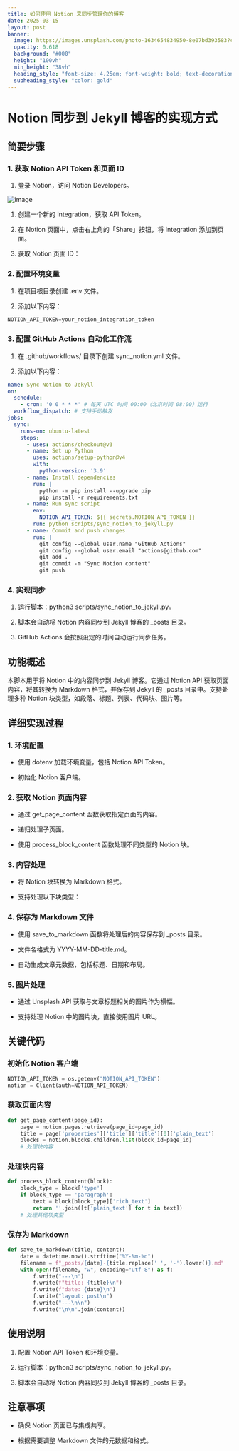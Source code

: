 ```yaml
---
title: 如何使用 Notion 来同步管理你的博客
date: 2025-03-15
layout: post
banner:
  image: https://images.unsplash.com/photo-1634654834950-8e07bd393583?crop=entropy&cs=tinysrgb&fit=max&fm=jpg&ixid=M3w2OTIwMzJ8MHwxfHJhbmRvbXx8fHx8fHx8fDE3NDIwNDgyNDl8&ixlib=rb-4.0.3&q=80&w=1080
  opacity: 0.618
  background: "#000"
  height: "100vh"
  min_height: "38vh"
  heading_style: "font-size: 4.25em; font-weight: bold; text-decoration: underline"
  subheading_style: "color: gold"
---
```


# Notion 同步到 Jekyll 博客的实现方式

## 简要步骤

### 1. 获取 Notion API Token 和页面 ID

1. 登录 Notion，访问 Notion Developers。

![image](https://prod-files-secure.s3.us-west-2.amazonaws.com/a7a0cc5a-89b9-4cda-8686-1fba0ca52f40/d19c1afe-dea5-4312-9333-786b0ba83054/image.png?X-Amz-Algorithm=AWS4-HMAC-SHA256&X-Amz-Content-Sha256=UNSIGNED-PAYLOAD&X-Amz-Credential=ASIAZI2LB466STUKAEGW%2F20250315%2Fus-west-2%2Fs3%2Faws4_request&X-Amz-Date=20250315T141728Z&X-Amz-Expires=3600&X-Amz-Security-Token=IQoJb3JpZ2luX2VjEL3%2F%2F%2F%2F%2F%2F%2F%2F%2F%2FwEaCXVzLXdlc3QtMiJHMEUCIQC5Itql0T4lL3JAR4ohIAj8tBOich0qkO%2BxjfAQV3C%2BDwIgMN%2B2AnUgYxP3VPMfshTbrDuSQrft4C3Vqhl2JPx%2F6uAq%2FwMIFhAAGgw2Mzc0MjMxODM4MDUiDAO57HUOxR8u%2F6e%2BmircA3tf3xuxkl0QEtpMDDI0byNRkRkTMYVR1IHUCKVo2NvZBm%2FdrAemc8aXrvNhSNm1FeIUeW7a%2BWkmRDNnZmwcgNw3gdzhHZe1gTG2TgJNQeiqdmcf9v8ApAoqMUQphLS8VqsZ8oWX%2FldtzizDp%2BtITFPR01W5iyxFxnz7oy0Bg%2F13z%2Bcu4hbYmLGNf0KlXgKvoB6Js5KCrnOMLLgU3jRPYU3Njxeg8qFJoWBQPgYRiEWZu7XDXPrahQbh46ABLTsbeOyXPmyScvdixNUPIvJ041BSHXf%2Bbj6SyE394GBf6Av7jNl1rzJIb3lkqP2YuP7lVMBdpqP8pm5DTQp%2BJJoX0js62OnaUu2qmz4rx%2FDM0HrV2FU%2F1sjFVUtVj7GQdapdmSXHbMxvQjzAGxtSXN0RvE2xUlK4T8Z8ZUIkqrK56tmLjG%2BPXKtf6%2BvthPY%2BC49QSZRmxHP6FrQp9B6NApULolcBAgzGe24v%2F9rR40xCoWXsLjzxQBHzv93OwVsN0Aiw5EZ0NeYnOv2z0YwfdI6rgAs%2FJ3pp%2BLL%2FOq3OLS5GFXCsleteoknxRDw7B51U36yrggko%2B03chRHN4971FzPoP21IiDmlL5s3JBVMW94h1UTbBnugDBOdm2y%2Fu7tuMOXu1b4GOqUBqJQb%2FRUrF5OdT2TLbpcDKbYVymHjT6oS5jn0k2vyojEA0axOT%2FVbis8cg2lmIBq7iz3zxcrTXznijYYA7pP5TfBgDgifKiizre55lFHcCx%2Bjd8WpoME9CsVxbiI3KxEG0eDyY%2BwL0inu0CQvi0AZ%2BRN8gvt391JKIIc1xB6Arrun59SMNrroKpBT7Zk3%2F0f%2FMuDihh%2F31JOrdRX14sCxkt%2FP7mCq&X-Amz-Signature=18dc96b679cd99e821e85e4d09839dde94352d24960f9eea8c915ed87cbae0f2&X-Amz-SignedHeaders=host&x-id=GetObject)

1. 创建一个新的 Integration，获取 API Token。

1. 在 Notion 页面中，点击右上角的「Share」按钮，将 Integration 添加到页面。

1. 获取 Notion 页面 ID：


### 2. 配置环境变量

1. 在项目根目录创建 .env 文件。

1. 添加以下内容：

```javascript
NOTION_API_TOKEN=your_notion_integration_token
```

### 3. 配置 GitHub Actions 自动化工作流

1. 在 .github/workflows/ 目录下创建 sync_notion.yml 文件。

1. 添加以下内容：

```yaml
name: Sync Notion to Jekyll
on:
  schedule:
    - cron: '0 0 * * *' # 每天 UTC 时间 00:00（北京时间 08:00）运行
  workflow_dispatch: # 支持手动触发
jobs:
  sync:
    runs-on: ubuntu-latest
    steps:
      - uses: actions/checkout@v3
      - name: Set up Python
        uses: actions/setup-python@v4
        with:
          python-version: '3.9'
      - name: Install dependencies
        run: |
          python -m pip install --upgrade pip
          pip install -r requirements.txt
      - name: Run sync script
        env:
          NOTION_API_TOKEN: ${{ secrets.NOTION_API_TOKEN }}
        run: python scripts/sync_notion_to_jekyll.py
      - name: Commit and push changes
        run: |
          git config --global user.name "GitHub Actions"
          git config --global user.email "actions@github.com"
          git add .
          git commit -m "Sync Notion content"
          git push
```

### 4. 实现同步

1. 运行脚本：python3 scripts/sync_notion_to_jekyll.py。

1. 脚本会自动将 Notion 内容同步到 Jekyll 博客的 _posts 目录。

1. GitHub Actions 会按照设定的时间自动运行同步任务。

## 功能概述

本脚本用于将 Notion 中的内容同步到 Jekyll 博客。它通过 Notion API 获取页面内容，将其转换为 Markdown 格式，并保存到 Jekyll 的 _posts 目录中。支持处理多种 Notion 块类型，如段落、标题、列表、代码块、图片等。

## 详细实现过程

### 1. 环境配置

- 使用 dotenv 加载环境变量，包括 Notion API Token。

- 初始化 Notion 客户端。

### 2. 获取 Notion 页面内容

- 通过 get_page_content 函数获取指定页面的内容。

- 递归处理子页面。

- 使用 process_block_content 函数处理不同类型的 Notion 块。

### 3. 内容处理

- 将 Notion 块转换为 Markdown 格式。

- 支持处理以下块类型：


### 4. 保存为 Markdown 文件

- 使用 save_to_markdown 函数将处理后的内容保存到 _posts 目录。

- 文件名格式为 YYYY-MM-DD-title.md。

- 自动生成文章元数据，包括标题、日期和布局。

### 5. 图片处理

- 通过 Unsplash API 获取与文章标题相关的图片作为横幅。

- 支持处理 Notion 中的图片块，直接使用图片 URL。

## 关键代码

### 初始化 Notion 客户端

```python
NOTION_API_TOKEN = os.getenv("NOTION_API_TOKEN")
notion = Client(auth=NOTION_API_TOKEN)
```

### 获取页面内容

```python
def get_page_content(page_id):
    page = notion.pages.retrieve(page_id=page_id)
    title = page['properties']['title']['title'][0]['plain_text']
    blocks = notion.blocks.children.list(block_id=page_id)
    # 处理块内容
```

### 处理块内容

```python
def process_block_content(block):
    block_type = block['type']
    if block_type == 'paragraph':
        text = block[block_type]['rich_text']
        return ''.join([t['plain_text'] for t in text])
    # 处理其他块类型
```

### 保存为 Markdown

```python
def save_to_markdown(title, content):
    date = datetime.now().strftime("%Y-%m-%d")
    filename = f"_posts/{date}-{title.replace(' ', '-').lower()}.md"
    with open(filename, "w", encoding="utf-8") as f:
        f.write("---\n")
        f.write(f"title: {title}\n")
        f.write(f"date: {date}\n")
        f.write("layout: post\n")
        f.write("---\n\n")
        f.write("\n\n".join(content))
```

## 使用说明

1. 配置 Notion API Token 和环境变量。

1. 运行脚本：python3 scripts/sync_notion_to_jekyll.py。

1. 脚本会自动将 Notion 内容同步到 Jekyll 博客的 _posts 目录。

## 注意事项

- 确保 Notion 页面已与集成共享。

- 根据需要调整 Markdown 文件的元数据和格式。